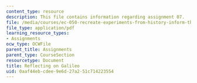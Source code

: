 ```yaml
---
content_type: resource
description: This file contains information regarding assignment 07.
file: /media/courses/ec-050-recreate-experiments-from-history-inform-the-future-from-the-past-galileo-january-iap-2010/0aaf44ebcdee9e6d27a251c714223554_MITEC_050IAP10_assn07.pdf
file_type: application/pdf
learning_resource_types:
- Assignments
ocw_type: OCWFile
parent_title: Assignments
parent_type: CourseSection
resourcetype: Document
title: Reflecting on Galileo
uid: 0aaf44eb-cdee-9e6d-27a2-51c714223554
---
```

